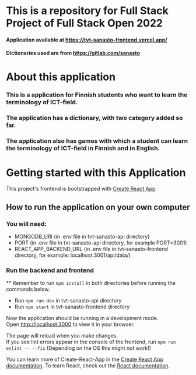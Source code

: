 # This is a repository for Full Stack Project of Full Stack Open 2022

#### Application available at https://tvt-sanasto-frontend.vercel.app/
#### Dictionaries used are from https://gitlab.com/sanasto

# About this application

### This is a application for Finnish students who want to learn the terminology of ICT-field. 
### The application has a dictionary, with two category added so far.
### The application also has games with which a student can learn the terminology of ICT-field in Finnish and in English.

# Getting started with this Application
This project's frontend is bootstrapped with [Create React App](https://github.com/facebook/create-react-app).

## How to run the application on your own computer

### You will need:
* MONGODB_URI (in .env file in tvt-sanasto-api directory)
* PORT (in .env file in tvt-sanasto-api directory, for example PORT=3001)
* REACT_APP_BACKEND_URL (in .env file in tvt-sanasto-frontend directory, for example: localhost:3001/api/data/)

### Run the backend and frontend
** Remember to run `npm install` in both directories before running the commands below. 
* Run `npm run dev` in tvt-sanasto-api directory
* Run `npm start` in tvt-sanasto-frontend directory

Now the application should be running in a development mode.\
Open [http://localhost:3000](http://localhost:3000) to view it in your browser.

The page will reload when you make changes.\
If you see lint errors appear in the console of the frontend, run `npm run eslint -- --fix` (Depending on the OS this might not work!)

You can learn more of Create-React-App in the [Create React App documentation](https://facebook.github.io/create-react-app/docs/getting-started).
To learn React, check out the [React documentation](https://reactjs.org/).
